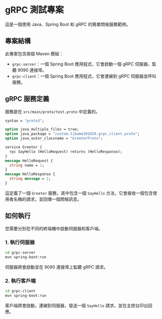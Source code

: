 # gRPC 測試專案

這是一個使用 Java、Spring Boot 和 gRPC 的簡單問候服務範例。

## 專案結構

此專案包含兩個 Maven 模組：

*   `grpc-server`：一個 Spring Boot 應用程式，它會啟動一個 gRPC 伺服器，監聽 9090 連接埠。
*   `grpc-client`：一個 Spring Boot 應用程式，它會連線到 gRPC 伺服器並呼叫服務。

## gRPC 服務定義

服務是在 `src/main/proto/test.proto` 中定義的。

```proto
syntax = "proto3";

option java_multiple_files = true;
option java_package = "custom.tibame201020.grpc_client.proto";
option java_outer_classname = "GreeterProto";

service Greeter {
  rpc SayHello (HelloRequest) returns (HelloResponse);
}
message HelloRequest {
  string name = 1;
}
message HelloResponse {
  string message = 1;
}
```

這定義了一個 `Greeter` 服務，其中包含一個 `SayHello` 方法，它會接收一個包含使用者名稱的請求，並回傳一個問候訊息。

## 如何執行

您需要分別在不同的終端機中啟動伺服器和客戶端。

### 1. 執行伺服器

```bash
cd grpc-server
mvn spring-boot:run
```

伺服器將會啟動並在 9090 連接埠上監聽 gRPC 請求。

### 2. 執行客戶端

```bash
cd grpc-client
mvn spring-boot:run
```

客戶端將會啟動，連線到伺服器，發送一個 `SayHello` 請求，並在主控台印出回應。
